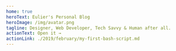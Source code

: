 ```yaml
---
home: true
heroText: Eulier's Personal Blog
heroImage: /img/avatar.png
tagline: Designer, Web Developer, Tech Savvy & Human after all.
actionText: Open it →
actionLink: ./2019/february/my-first-bash-script.md
---
```

